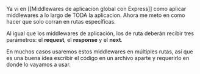 Ya vi en [[Middlewares de aplicacion global con Express]] como aplicar middlewares a lo largo de TODA la aplicacion. Ahora me meto en como hacer que solo corran en rutas específicas.

Al igual que los middlewares de aplicación, los de ruta deberán recibir tres parámetros: el **request**, el **response** y el **next**.

En muchos casos usaremos estos middlewares en múltiples rutas, así que es una buena idea escribir el código en un archivo aparte y requerirlo en donde lo vayamos a usar.




